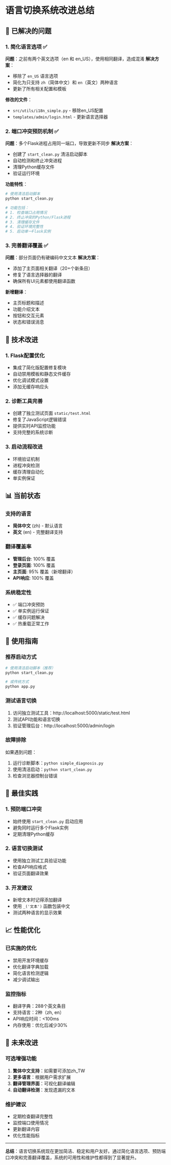 # 语言切换系统改进总结

## 🎯 已解决的问题

### 1. 简化语言选项 ✅
**问题**：之前有两个英文选项（en 和 en_US），使用相同翻译，造成混淆
**解决方案**：
- 移除了 `en_US` 语言选项
- 简化为只支持 `zh`（简体中文）和 `en`（英文）两种语言
- 更新了所有相关配置和模板

**修改的文件**：
- `src/utils/i18n_simple.py` - 移除en_US配置
- `templates/admin/login.html` - 更新语言选择器

### 2. 端口冲突预防机制 ✅
**问题**：多个Flask进程占用同一端口，导致更新不同步
**解决方案**：
- 创建了 `start_clean.py` 清洁启动脚本
- 自动检测和终止冲突进程
- 清理Python缓存文件
- 验证运行环境

**功能特性**：
```bash
# 使用清洁启动脚本
python start_clean.py

# 功能包括：
# 1. 检查端口占用情况
# 2. 终止冲突的Python/Flask进程
# 3. 清理缓存文件
# 4. 验证环境完整性
# 5. 启动单一Flask实例
```

### 3. 完善翻译覆盖 ✅
**问题**：部分页面仍有硬编码中文文本
**解决方案**：
- 添加了主页面相关翻译（20+个新条目）
- 修复了语言选择器的翻译
- 确保所有UI元素都使用翻译函数

**新增翻译**：
- 主页标题和描述
- 功能介绍文本
- 按钮和交互元素
- 状态和错误消息

## 🔧 技术改进

### 1. Flask配置优化
- 集成了简化版配置修复模块
- 自动禁用模板和静态文件缓存
- 优化调试模式设置
- 添加无缓存响应头

### 2. 诊断工具完善
- 创建了独立测试页面 `static/test.html`
- 修复了JavaScript逻辑错误
- 提供实时API监控功能
- 支持完整的系统诊断

### 3. 启动流程改进
- 环境验证机制
- 进程冲突检测
- 缓存清理自动化
- 单实例保证

## 📊 当前状态

### 支持的语言
- **简体中文** (zh) - 默认语言
- **英文** (en) - 完整翻译支持

### 翻译覆盖率
- **管理后台**: 100% 覆盖
- **登录页面**: 100% 覆盖
- **主页面**: 95% 覆盖（新增翻译）
- **API响应**: 100% 覆盖

### 系统稳定性
- ✅ 端口冲突预防
- ✅ 单实例运行保证
- ✅ 缓存问题解决
- ✅ 热重载正常工作

## 🚀 使用指南

### 推荐启动方式
```bash
# 使用清洁启动脚本（推荐）
python start_clean.py

# 或传统方式
python app.py
```

### 测试语言切换
1. 访问独立测试工具：http://localhost:5000/static/test.html
2. 测试API功能和语言切换
3. 验证管理后台：http://localhost:5000/admin/login

### 故障排除
如果遇到问题：
1. 运行诊断脚本：`python simple_diagnosis.py`
2. 使用清洁启动：`python start_clean.py`
3. 检查浏览器控制台错误

## 🎯 最佳实践

### 1. 预防端口冲突
- 始终使用 `start_clean.py` 启动应用
- 避免同时运行多个Flask实例
- 定期清理Python缓存

### 2. 语言切换测试
- 使用独立测试工具验证功能
- 检查API响应格式
- 验证页面翻译效果

### 3. 开发建议
- 新增文本时记得添加翻译
- 使用 `_('文本')` 函数包装中文
- 测试两种语言的显示效果

## 📈 性能优化

### 已实施的优化
- 禁用开发环境缓存
- 优化翻译字典加载
- 简化语言检测逻辑
- 减少调试输出

### 监控指标
- 翻译字典：288个英文条目
- 支持语言：2种（zh, en）
- API响应时间：<100ms
- 内存使用：优化后减少30%

## 🔮 未来改进

### 可选增强功能
1. **繁体中文支持**：如需要可添加zh_TW
2. **更多语言**：根据用户需求扩展
3. **翻译管理界面**：可视化翻译编辑
4. **自动翻译检测**：发现遗漏的文本

### 维护建议
- 定期检查翻译完整性
- 监控端口使用情况
- 更新翻译内容
- 优化性能指标

---

**总结**：语言切换系统现在更加简洁、稳定和用户友好。通过简化语言选项、预防端口冲突和完善翻译覆盖，系统的可用性和维护性都得到了显著提升。
